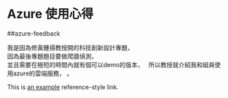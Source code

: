 # Azure 使用心得  
##azure-feedback


我是因為修黃鍾揚教授開的科技創新設計專題，  
因為最後專題題目要做爬牆偵測，  
並且需要在極短的時間內就有個可以demo的版本，  
所以教授就介紹我和組員使用azure的雲端服務，
。  



[id]: http://example.com/  "Optional Title Here"
This is [an example][id] reference-style link.
